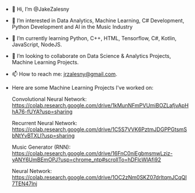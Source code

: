 - 👋 Hi, I’m @JakeZalesny
- 👀 I’m interested in Data Analytics, Machine Learning, C# Development, Python Development and AI in the Music Industry
- 🌱 I’m currently learning Python, C++, HTML, Tensorflow, C#, Kotlin, JavaScript, NodeJS. 
- 💞️ I’m looking to collaborate on Data Science & Analytics Projects, Machine Learning Projects. 
- 📫 How to reach me: jrzalesny@gmail.com.
- Here are some Machine Learning Projects I've worked on:

  Convolutional Neural Network: https://colab.research.google.com/drive/1kMunNFmPVUmiBOZLafjvApHhA76-fUYA?usp=sharing

  Recurrent Neural Network: https://colab.research.google.com/drive/1C5S7VVK6PztmJDGPPGtsmSbNtYvBTXLl?usp=sharing

  Music Generator (RNN): https://colab.research.google.com/drive/16FnC0niEgbmsmwLziz-yANY6UmBEmOPJ?usp=chrome_ntp#scrollTo=hDFlcWlAfi92

  Neural Network: https://colab.research.google.com/drive/1OC2zNm0SKZ07drltqmJCqQI7TEN47lnj

<!---
JakeZalesny/JakeZalesny is a ✨ special ✨ repository because its `README.md` (this file) appears on your GitHub profile.
You can click the Preview link to take a look at your changes.
--->
